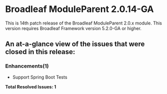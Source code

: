 # Broadleaf ModuleParent 2.0.14-GA

This is 14th patch release of the Broadleaf ModuleParent 2.0.x module. This version requires Broadleaf Framework version 5.2.0-GA or higher.

## An at-a-glance view of the issues that were closed in this release:


### Enhancements(1)
- Support Spring Boot Tests


**Total Resolved Issues: 1**


